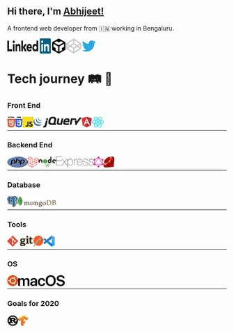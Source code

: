 ## Hi there, I'm [Abhijeet!](https://dev.to/devabhijeet)

A frontend web developer from 🇮🇳 working in Bengaluru.

<div align="left">
	<p>
		<a href="https://www.linkedin.com/in/dev-abhijeet-yadav/">
		  <img align="left" height="35" width="100" alt="Abhijeet Yadav | LinkedIn" width="21px" src="https://raw.githubusercontent.com/devAbhijeet/devAbhijeet/master/assets/linkedin.svg" />
		</a>
	</p>
	<p>
		<a href="https://codesandbox.io/u/devAbhijeet">
			<img align="left" alt="Abhijeet Yadav | CodeSandbox" width="35px" src="https://raw.githubusercontent.com/devAbhijeet/devAbhijeet/master/assets/codesandbox.svg" />
		</a>
	</p>
	<p>
		<a href="https://codepen.io/dev_abhijeet">
			<img align="left" alt="Abhijeet Yadav | codepen" width="35px" src="https://raw.githubusercontent.com/devAbhijeet/devAbhijeet/master/assets/codepen.svg" />
		</a>
	</p>
	<p>
		<a href="https://twitter.com/dev_abhijeet">
		  <img align="left" width="35" alt="Abhijeet Yadav | Twitter" width="21px" src="https://raw.githubusercontent.com/devAbhijeet/devAbhijeet/master/assets/twitter.svg" />
		</a>
	</p>
</div>

<br>

<br>

# Tech journey 🛤 🚂

### Front End
<div align="left">
	<p>
		<a href="https://raw.githubusercontent.com/devAbhijeet/devAbhijeet/master/assets/html-5.svg">
		  <img align="left" height="25" target="_blank" src="https://raw.githubusercontent.com/devAbhijeet/devAbhijeet/master/assets/html-5.svg" />
		</a>
	</p>
	<p>
		<a href="https://raw.githubusercontent.com/devAbhijeet/devAbhijeet/master/assets/css-3.svg">
			<img align="left" height="25" target="_blank" src="https://raw.githubusercontent.com/devAbhijeet/devAbhijeet/master/assets/css-3.svg" />
		</a>
	</p>
	<p>
		<a href="https://raw.githubusercontent.com/devAbhijeet/devAbhijeet/master/assets/javascript.svg">
			<img align="left" height="25" target="_blank" src="https://raw.githubusercontent.com/devAbhijeet/devAbhijeet/master/assets/javascript.svg" />
		</a>
	</p>
	<p>
		<a href="https://raw.githubusercontent.com/devAbhijeet/devAbhijeet/master/assets/express.svg">
		  <img align="left" height="25" target="_blank" src="https://raw.githubusercontent.com/devAbhijeet/devAbhijeet/master/assets/jquery.svg" />
		</a>
	</p>
	<p>
		<a href="https://raw.githubusercontent.com/devAbhijeet/devAbhijeet/master/assets/angular.svg">
		  <img align="left" height="25" target="_blank" src="https://raw.githubusercontent.com/devAbhijeet/devAbhijeet/master/assets/angular.svg" />
		</a>
	</p>
	<p>
		<a href="https://raw.githubusercontent.com/devAbhijeet/devAbhijeet/master/assets/react.svg">
		  <img align="left" height="25" target="_blank" src="https://raw.githubusercontent.com/devAbhijeet/devAbhijeet/master/assets/react.svg" />
		</a>
	</p>
</div>

<br>

<hr>

### Backend End
<div align="left">
	<p>
		<a href="https://raw.githubusercontent.com/devAbhijeet/devAbhijeet/master/assets/php.svg">
		  <img align="left" height="25" target="_blank" src="https://raw.githubusercontent.com/devAbhijeet/devAbhijeet/master/assets/php.svg" />
		</a>
	</p>
	<p>
		<a href="https://raw.githubusercontent.com/devAbhijeet/devAbhijeet/master/assets/laravel.svg">
			<img align="left" height="25" target="_blank" src="https://raw.githubusercontent.com/devAbhijeet/devAbhijeet/master/assets/laravel.svg" />
		</a>
	</p>
	<p>
		<a href="https://raw.githubusercontent.com/devAbhijeet/devAbhijeet/master/assets/nodejs.svg">
			<img align="left" height="25" target="_blank" src="https://raw.githubusercontent.com/devAbhijeet/devAbhijeet/master/assets/nodejs.svg" />
		</a>
	</p>
	<p>
		<a href="https://raw.githubusercontent.com/devAbhijeet/devAbhijeet/master/assets/express.svg">
		  <img align="left" height="25" target="_blank" src="https://raw.githubusercontent.com/devAbhijeet/devAbhijeet/master/assets/express.svg" />
		</a>
	</p>
	<p>
		<a href="https://raw.githubusercontent.com/devAbhijeet/devAbhijeet/master/assets/graphql.svg">
		  <img align="left" height="25" target="_blank" src="https://raw.githubusercontent.com/devAbhijeet/devAbhijeet/master/assets/graphql.svg" />
		</a>
	</p>
	<p>
		<a href="https://raw.githubusercontent.com/devAbhijeet/devAbhijeet/master/assets/ruby.svg">
		  <img align="left" height="25" target="_blank" src="https://raw.githubusercontent.com/devAbhijeet/devAbhijeet/master/assets/ruby.svg" />
		</a>
	</p>
</div>

<br>

<hr>

### Database
<div align="left">
	<p>
		<a href="https://raw.githubusercontent.com/devAbhijeet/devAbhijeet/master/assets/postgresql.svg">
		  <img align="left" height="25" target="_blank" src="https://raw.githubusercontent.com/devAbhijeet/devAbhijeet/master/assets/postgresql.svg" />
		</a>
	</p>
	<p>
		<a href="https://raw.githubusercontent.com/devAbhijeet/devAbhijeet/master/assets/mongodb.svg">
			<img align="left" height="25" target="_blank" src="https://raw.githubusercontent.com/devAbhijeet/devAbhijeet/master/assets/mongodb.svg" />
		</a>
	</p>
</div>

<br>

<hr>

### Tools
<div align="left">
	<p>
		<a href="https://raw.githubusercontent.com/devAbhijeet/devAbhijeet/master/assets/git.svg">
		  <img align="left" height="25" target="_blank" src="https://raw.githubusercontent.com/devAbhijeet/devAbhijeet/master/assets/git.svg" />
		</a>
	</p>
	<p>
		<a href="https://raw.githubusercontent.com/devAbhijeet/devAbhijeet/master/assets/postman.svg">
			<img align="left" height="25" target="_blank" src="https://raw.githubusercontent.com/devAbhijeet/devAbhijeet/master/assets/postman.svg" />
		</a>
	</p>
	<p>
		<a href="https://raw.githubusercontent.com/devAbhijeet/devAbhijeet/master/assets/vs-code.svg">
			<img align="left" height="25" target="_blank" src="https://raw.githubusercontent.com/devAbhijeet/devAbhijeet/master/assets/vs-code.svg" />
		</a>
	</p>
</div>


<br>

<hr>

### OS
<div align="left">
	<p>
		<a href="https://raw.githubusercontent.com/devAbhijeet/devAbhijeet/master/assets/ubuntu.svg">
		  <img align="left" height="25" target="_blank" src="https://raw.githubusercontent.com/devAbhijeet/devAbhijeet/master/assets/ubuntu.svg" />
		</a>
	</p>
	<p>
		<a href="https://raw.githubusercontent.com/devAbhijeet/devAbhijeet/master/assets/macOS.svg">
			<img align="left" height="25" target="_blank" src="https://raw.githubusercontent.com/devAbhijeet/devAbhijeet/master/assets/macOS.svg" />
		</a>
	</p>
</div>

<br>

<hr>

### Goals for 2020
<div align="left">
	<p>
		<a href="https://raw.githubusercontent.com/devAbhijeet/devAbhijeet/master/assets/rust.svg">
		  <img align="left" height="25" target="_blank" src="https://raw.githubusercontent.com/devAbhijeet/devAbhijeet/master/assets/rust.svg" />
		</a>
	</p>
	<p>
		<a href="https://raw.githubusercontent.com/devAbhijeet/devAbhijeet/master/assets/tensorflow.svg">
			<img align="left" height="25" target="_blank" src="https://raw.githubusercontent.com/devAbhijeet/devAbhijeet/master/assets/tensorflow.svg" />
		</a>
	</p>
</div>


